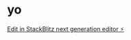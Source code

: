 # yo

[Edit in StackBlitz next generation editor ⚡️](https://stackblitz.com/~/github.com/eseratasi/yo)